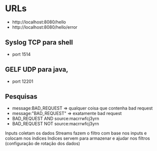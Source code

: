 # URLs

- http://localhost:8080/hello
- http://localhost:8080/hello/error


## Syslog TCP para shell
- port 1514

## GELF UDP para java, 
- port 12201

## Pesquisas

- message:BAD_REQUEST => qualquer coisa que contenha bad request
- message:"BAD_REQUEST" => exatamente bad request
- BAD_REQUEST AND source:macrrwfcj3yrn
- BAD_REQUEST NOT source:macrrwfcj3yrn



Inputs coletam os dados
Streams fazem o filtro com base nos inputs e colocam nos índices
Indices servem para armazenar e ajudar nos filtros (configuração de rotação dos dados)